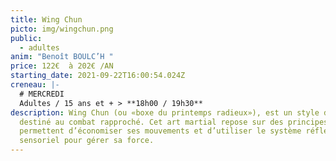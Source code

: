 ```yaml
---
title: Wing Chun
picto: img/wingchun.png
public:
  - adultes
anim: "Benoît BOULC’H "
price: 122€  à 202€ /AN
starting_date: 2021-09-22T16:00:54.024Z
creneau: |-
  # MERCREDI
  Adultes / 15 ans et + > **18h00 / 19h30**
description: Wing Chun (ou «boxe du printemps radieux»), est un style de kung-fu
  destiné au combat rapproché. Cet art martial repose sur des principes qui
  permettent d’économiser ses mouvements et d’utiliser le système réflexe et
  sensoriel pour gérer sa force.
---
```

